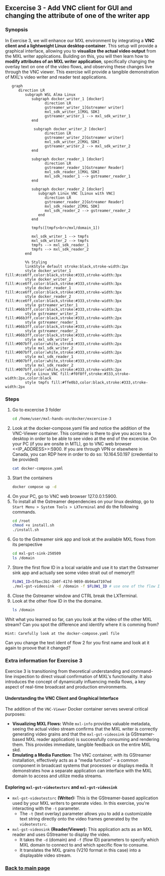 ## Excercise 3 - Add VNC client for GUI and changing the attribute of one of the writer app

### Synopsis

In Exercise 3, we will enhance our MXL environment by integrating a **VNC client and a lightweight Linux desktop container**. This setup will provide a graphical interface, allowing you to **visualize the actual video output** from the MXL writer applications. Building on this, you will then learn how to **modify attributes of an MXL writer application**, specifically changing the overlay text on one of the video flows, and observing these changes live through the VNC viewer. This exercise will provide a tangible demonstration of MXL's video writer and reader test applications.

```mermaid
   graph
      direction LR
         subgraph WSL Alma Linux
            subgraph docker_writer_1 [docker]
                  direction LR
                  gstreamer_writer_1[Gstreamer writer]
                  mxl_sdk_writer_1[MXL SDK]
                  gstreamer_writer_1 --> mxl_sdk_writer_1
            end
             
             subgraph docker_writer_2 [docker]
                  direction LR
                  gstreamer_writer_2[Gstreamer writer]
                  mxl_sdk_writer_2[MXL SDK]
                  gstreamer_writer_2 --> mxl_sdk_writer_2
            end

            subgraph docker_reader_1 [docker]
                  direction LR
                  gstreamer_reader_1[Gstreamer Reader]
                  mxl_sdk_reader_1[MXL SDK]
                  mxl_sdk_reader_1 --> gstreamer_reader_1
            end

            subgraph docker_reader_2 [docker]
               subgraph Linux_VNC [Linux with VNC]
                  direction LR
                  gstreamer_reader_2[Gstreamer Reader]
                  mxl_sdk_reader_2[MXL SDK]
                  mxl_sdk_reader_2 --> gstreamer_reader_2
               end           
            end

            tmpfs([tmpfs<br>/mxl/domain_1])

            mxl_sdk_writer_1 --> tmpfs
            mxl_sdk_writer_2 --> tmpfs
            tmpfs --> mxl_sdk_reader_1
            tmpfs --> mxl_sdk_reader_2
         end

         %% Styling
         linkStyle default stroke:black,stroke-width:2px
         style docker_writer_1 fill:#cce6ff,color:black,stroke:#333,stroke-width:3px
         style docker_writer_2 fill:#cce6ff,color:black,stroke:#333,stroke-width:3px
         style docker_reader_1 fill:#cce6ff,color:black,stroke:#333,stroke-width:3px
         style docker_reader_2 fill:#cce6ff,color:black,stroke:#333,stroke-width:3px
         style gstreamer_writer_1 fill:#66b3ff,color:black,stroke:#333,stroke-width:2px
         style gstreamer_writer_2 fill:#66b3ff,color:black,stroke:#333,stroke-width:2px
         style gstreamer_reader_1 fill:#66b3ff,color:black,stroke:#333,stroke-width:2px
         style gstreamer_reader_2 fill:#66b3ff,color:black,stroke:#333,stroke-width:2px
         style mxl_sdk_writer_1 fill:#007bff,color:white,stroke:#333,stroke-width:2px
         style mxl_sdk_writer_2 fill:#007bff,color:white,stroke:#333,stroke-width:2px
         style mxl_sdk_reader_1 fill:#007bff,color:white,stroke:#333,stroke-width:2px
         style mxl_sdk_reader_2 fill:#007bff,color:white,stroke:#333,stroke-width:2px
         style Linux_VNC fill:#f0f8ff,stroke:#333,stroke-width:2px,color:black
         style tmpfs fill:#ffe0b3,color:black,stroke:#333,stroke-width:2px
```

### Steps

1. Go to excercise 3 folder  
   ```sh
   cd /home/user/mxl-hands-on/docker/excercise-3
   ```
1. Look at the docker-compose.yaml file and notice the addition of the VNC-Viewer container. This container is there to give you acces to a desktop in order to be able to see video at the end of the excercise.
On your PC (if you are onsite in MTL), go to VNC web browser <<IP_ADDRESS>>:5900. If you are through VPN or elsewhere in Canada, you can RDP here in order to do so: 10.164.50.197 (credential to be provided)  
   ```sh
   cat docker-compose.yaml
   ```
1. Start the containers
   ```sh
   docker compose up -d
   ```
1. On your PC, go to VNC web browser 127.0.0.1:5900.
1. To install all the Gstreamer dependencies on your linux desktop, go to `Start Menu > System Tools > LXTerminal` and do the following commands.
   ```sh
   cd /root
   chmod +x install.sh
   ./install.sh
   ```
1. Go to the Gstreamer sink app and look at the available MXL flows from its perspective
   ```sh
   cd mxl-gst-sink-250509
   ls /domain
   ```
1. Store the first flow ID in a local variable and use it to start the Gstreamer sink app and actually see some video strait out of memory!!!
   ```sh
   FLOW1_ID=5fbec3b1-1b0f-417d-9059-8b94a47197ed
   ./mxl-gst-videosink -d /domain -f $FLOW1_ID # use one of the flow ID from the ls /domain command
   ```
1. Close the Gstreamer window and CTRL break the LXTerminal.  
1. Look at the other flow ID in the the domaine.  
   ```sh
   ls /domain
   ```
Whit what you learned so far, can you look at the video of the other MXL stream? Can you spot the difference and identify where it is comming from?  

   ``` 
   Hint: Carefully look at the docker-compose.yaml file
   ```
Can you change the text ident of flow 2 for you first name and look at it again to proove that it changed?

### Extra information for Exercise 3
Exercise 3 is transitioning from theoretical understanding and command-line inspection to direct visual confirmation of MXL's functionality. It also introduces the concept of dynamically influencing media flows, a key aspect of real-time broadcast and production environments.

#### Understanding the VNC Client and Graphical Interface
The addition of the `VNC-Viewer` Docker container serves several critical purposes:

* **Visualizing MXL Flows:** While `mxl-info` provides valuable metadata, seeing the actual video stream confirms that the MXL writer is correctly generating video grains and that the `mxl-gst-videosink` (a GStreamer-based MXL reader application) is successfully consuming and rendering them. This provides immediate, tangible feedback on the entire MXL skd.
* **Emulating a Media Function:** The VNC container, with its GStreamer installation, effectively acts as a "media function" – a common component in broadcast systems that processes or displays media. It demonstrates how a separate application can interface with the MXL domain to access and utilize media streams.


#### Exploring `mxl-gst-videotestsrc` and `mxl-gst-videosink`  
* `mxl-gst-videotestsrc` **(Writer):** This is the GStreamer-based application used by your MXL writers to generate video. In this exercise, you're interacting with the `-t` parameter.
	* The `-t` (text overlay) parameter allows you to add a customizable text string directly onto the video frames generated by the `videotestsrc`.
* `mxl-gst-videosink` **(Reader/Viewer):** This application acts as an MXL reader and uses GStreamer to display the video.
	* It takes the `-d` (domain) and `-f` (flow ID) parameters to specify which MXL domain to connect to and which specific flow to consume.
	* It translates the MXL grains (V210 format in this case) into a displayable video stream.
### [Back to main page](../README.md)